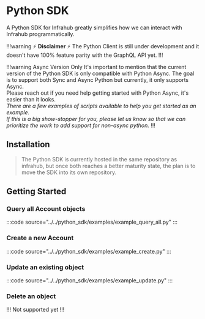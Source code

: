 # Python SDK

A Python SDK for Infrahub greatly simplifies how we can interact with Infrahub programmatically.

!!!warning :zap: **Disclaimer** :zap:
The Python Client is still under development and it doesn't have 100% feature parity with the GraphQL API yet.
!!!

!!!warning Async Version Only
It's important to mention that the current version of the Python SDK is only compatible with Python Async.
The goal is to support both Sync and Async Python but currently, it only supports Async.  
Please reach out if you need help getting started with Python Async, it's easier than it looks.<br>
_There are a few examples of scripts available to help you get started as an example._<br>
_If this is a big show-stopper for you, please let us know so that we can prioritize the work to add support for non-async python._
!!!

## Installation

> The Python SDK is currently hosted in the same repository as infrahub, but once both reaches a better maturity state, the plan is to move the SDK into its own repository.

## Getting Started

### Query all Account objects

:::code source="../../python_sdk/examples/example_query_all.py" :::

### Create a new Account

:::code source="../../python_sdk/examples/example_create.py" :::


### Update an existing object

:::code source="../../python_sdk/examples/example_update.py" :::

### Delete an object

!!!
Not supported yet
!!!